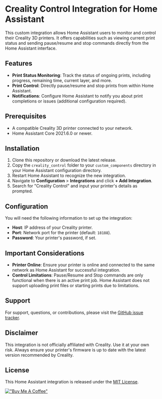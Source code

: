 # Creality Control Integration for Home Assistant

This custom integration allows Home Assistant users to monitor and control their Creality 3D printers. It offers capabilities such as viewing current print status and sending pause/resume and stop commands directly from the Home Assistant interface.

## Features

- **Print Status Monitoring**: Track the status of ongoing prints, including progress, remaining time, current layer, and more.
- **Print Control**: Directly pause/resume and stop prints from within Home Assistant.
- **Notifications**: Configure Home Assistant to notify you about print completions or issues (additional configuration required).

## Prerequisites

- A compatible Creality 3D printer connected to your network.
- Home Assistant Core 2021.6.0 or newer.

## Installation

1. Clone this repository or download the latest release.
2. Copy the `creality_control` folder to your `custom_components` directory in your Home Assistant configuration directory.
3. Restart Home Assistant to recognize the new integration.
4. Navigate to **Configuration** > **Integrations** and click **+ Add Integration**.
5. Search for "Creality Control" and input your printer's details as prompted.

## Configuration

You will need the following information to set up the integration:

- **Host**: IP address of your Creality printer.
- **Port**: Network port for the printer (default: `18188`).
- **Password**: Your printer's password, if set.

## Important Considerations

- **Printer Online**: Ensure your printer is online and connected to the same network as Home Assistant for successful integration.
- **Control Limitations**: Pause/Resume and Stop commands are only functional when there is an active print job. Home Assistant does not support uploading print files or starting prints due to limitations.

## Support

For support, questions, or contributions, please visit the [GitHub issue tracker](https://github.com/Klangen82/Creality-Control/issues).

## Disclaimer

This integration is not officially affiliated with Creality. Use it at your own risk. Always ensure your printer's firmware is up to date with the latest version recommended by Creality.

## License

This Home Assistant integration is released under the [MIT License](LICENSE).

[!["Buy Me A Coffee"](https://www.buymeacoffee.com/assets/img/custom_images/orange_img.png)](https://www.buymeacoffee.com/klangen82)
